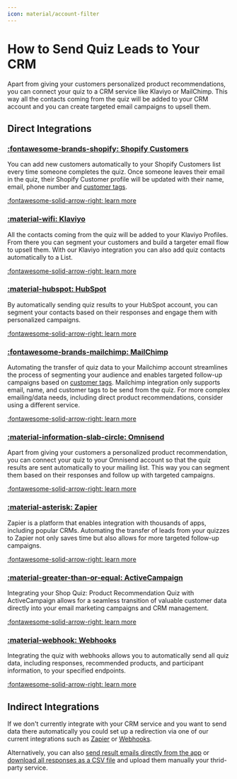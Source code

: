 ```yaml
---
icon: material/account-filter
---
```


# How to Send Quiz Leads to Your CRM

Apart from giving your customers personalized product recommendations, you can connect your quiz to a CRM service like Klaviyo or MailChimp. This way all the contacts coming from the quiz will be added to your CRM account and you can create targeted email campaigns to upsell them.

## Direct Integrations

### [:fontawesome-brands-shopify: Shopify Customers](https://docs.revenuehunt.com/how-to-guides/send-leads-to-shopify-customers/)

You can add new customers automatically to your Shopify Customers list every time someone completes the quiz. Once someone leaves their email in the quiz, their Shopify Customer profile will be updated with their name, email, phone number and [customer tags](https://docs.revenuehunt.com/reference/quiz-builder/#customer-tags).

[:fontawesome-solid-arrow-right: learn more](https://docs.revenuehunt.com/how-to-guides/send-leads-to-shopify-customers/)

### [:material-wifi: Klaviyo](https://docs.revenuehunt.com/how-to-guides/send-leads-to-klaviyo/)

All the contacts coming from the quiz will be added to your Klaviyo Profiles. From there you can segment your customers and build a targeter email flow to upsell them. With our Klaviyo integration you can also add quiz contacts automatically to a List. 

[:fontawesome-solid-arrow-right: learn more](https://docs.revenuehunt.com/how-to-guides/send-leads-to-klaviyo/)

### [:material-hubspot: HubSpot](https://docs.revenuehunt.com/how-to-guides/send-leads-to-hubspot/)

By automatically sending quiz results to your HubSpot account, you can segment your contacts based on their responses and engage them with personalized campaigns.

[:fontawesome-solid-arrow-right: learn more](https://docs.revenuehunt.com/how-to-guides/send-leads-to-hubspot/)

### [:fontawesome-brands-mailchimp: MailChimp](https://docs.revenuehunt.com/how-to-guides/send-leads-to-mailchimp/)

Automating the transfer of quiz data to your Mailchimp account streamlines the process of segmenting your audience and enables targeted follow-up campaigns based on [customer tags](https://docs.revenuehunt.com/reference/quiz-builder/#customer-tags). Mailchimp integration only supports email, name, and customer tags to be send from the quiz. For more complex emailing/data needs, including direct product recommendations, consider using a different service.

[:fontawesome-solid-arrow-right: learn more](https://docs.revenuehunt.com/how-to-guides/send-leads-to-mailchimp/)

### [:material-information-slab-circle: Omnisend](https://docs.revenuehunt.com/how-to-guides/send-leads-to-omnisend/)

Apart from giving your customers a personalized product recommendation, you can connect your quiz to your Omnisend account so that the quiz results are sent automatically to your mailing list. This way you can segment them based on their responses and follow up with targeted campaigns.

[:fontawesome-solid-arrow-right: learn more](https://docs.revenuehunt.com/how-to-guides/send-leads-to-omnisend/)

### [:material-asterisk: Zapier](https://docs.revenuehunt.com/how-to-guides/send-leads-to-zapier/)

Zapier is a platform that enables integration with thousands of apps, including popular CRMs. Automating the transfer of leads from your quizzes to Zapier not only saves time but also allows for more targeted follow-up campaigns.

[:fontawesome-solid-arrow-right: learn more](https://docs.revenuehunt.com/how-to-guides/send-leads-to-zapier/)

### [:material-greater-than-or-equal: ActiveCampaign](https://docs.revenuehunt.com/how-to-guides/send-leads-to-activecampaign/)

Integrating your Shop Quiz: Product Recommendation Quiz with ActiveCampaign allows for a seamless transition of valuable customer data directly into your email marketing campaigns and CRM management.

[:fontawesome-solid-arrow-right: learn more](https://docs.revenuehunt.com/how-to-guides/send-leads-to-activecampaign/)

### [:material-webhook: Webhooks](https://docs.revenuehunt.com/how-to-guides/send-leads-to-webhooks/)

Integrating the quiz with webhooks allows you to automatically send all quiz data, including responses, recommended products, and participant information, to your specified endpoints.

[:fontawesome-solid-arrow-right: learn more](https://docs.revenuehunt.com/how-to-guides/send-leads-to-webhooks/)

## Indirect Integrations

If we don't currently integrate with your CRM service and you want to send data there automatically you could set up a redirection via one of our current integrations such as [Zapier](https://docs.revenuehunt.com/how-to-guides/send-leads-to-zapier/) or [Webhooks](https://docs.revenuehunt.com/how-to-guides/send-leads-to-webhooks/).

Alternatively, you can also [send result emails directly from the app](https://docs.revenuehunt.com/how-to-guides/send-result-emails/) or [download all responses as a CSV file](https://docs.revenuehunt.com/how-to-guides/download-quiz-responses/) and upload them manually your thrid-party service.